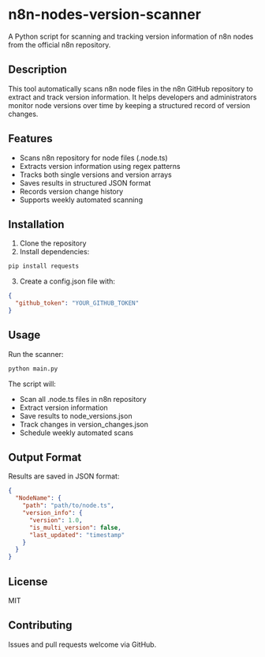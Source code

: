 # n8n-nodes-version-scanner

A Python script for scanning and tracking version information of n8n nodes from the official n8n repository.

## Description

This tool automatically scans n8n node files in the n8n GitHub repository to extract and track version information. It helps developers and administrators monitor node versions over time by keeping a structured record of version changes.

## Features

- Scans n8n repository for node files (.node.ts)
- Extracts version information using regex patterns
- Tracks both single versions and version arrays
- Saves results in structured JSON format
- Records version change history
- Supports weekly automated scanning

## Installation

1. Clone the repository
2. Install dependencies:
```bash
pip install requests
```
3. Create a config.json file with:
```json
{
  "github_token": "YOUR_GITHUB_TOKEN"
}
```

## Usage

Run the scanner:
```bash
python main.py
```

The script will:
- Scan all .node.ts files in n8n repository
- Extract version information
- Save results to node_versions.json
- Track changes in version_changes.json
- Schedule weekly automated scans

## Output Format

Results are saved in JSON format:
```json
{
  "NodeName": {
    "path": "path/to/node.ts",
    "version_info": {
      "version": 1.0,
      "is_multi_version": false,
      "last_updated": "timestamp"
    }
  }
}
```

## License

MIT

## Contributing

Issues and pull requests welcome via GitHub.
